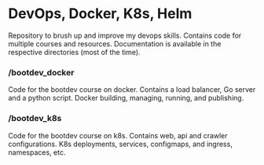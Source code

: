 # DevOps, Docker, K8s, Helm

Repository to brush up and improve my devops skills. Contains code for multiple courses and resources. Documentation is available in the respective directories (most of the time).

### /bootdev_docker
Code for the bootdev course on docker. Contains a load balancer, Go server and a python script. Docker building, managing, running, and publishing.

### /bootdev_k8s
Code for the bootdev course on k8s. Contains web, api and crawler configurations. K8s deployments, services, configmaps, and ingress, namespaces, etc.

